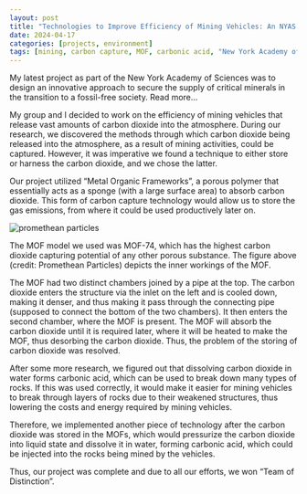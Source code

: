 ```yaml
---
layout: post
title: "Technologies to Improve Efficiency of Mining Vehicles: An NYAS Project"
date: 2024-04-17
categories: [projects, environment]
tags: [mining, carbon capture, MOF, carbonic acid, "New York Academy of Sciences"]
---
```

My latest project as part of the New York Academy of Sciences was to design an innovative approach to secure the supply of critical minerals in the transition to a fossil-free society. Read more...

My group and I decided to work on the efficiency of mining vehicles that release vast amounts of carbon dioxide into the atmosphere. During our research, we discovered the methods through which carbon dioxide being released into the atmosphere, as a result of mining activities, could be captured. However, it was imperative we found a technique to either store or harness the carbon dioxide, and we chose the latter. 

Our project utilized “Metal Organic Frameworks”, a porous polymer that essentially acts as a sponge (with a large surface area) to absorb carbon dioxide. This form of carbon capture technology would allow us to store the gas emissions, from where it could be used productively later on. 

![promethean particles](https://github.com/pranoy-mathur/pranoy-mathur.github.io/assets/86551685/90cfb30d-a6c0-4147-b65b-e246ed9587ff)

The MOF model we used was MOF-74, which has the highest carbon dioxide capturing potential of any other porous substance. The figure above (credit: Promethean Particles) depicts the inner workings of the MOF. 

The MOF had two distinct chambers joined by a pipe at the top. The carbon dioxide enters the structure via the inlet on the left and is cooled down, making it denser, and thus making it pass through the connecting pipe (supposed to connect the bottom of the two chambers). It then enters the second chamber, where the MOF is present. The MOF will absorb the carbon dioxide until it is required later, where it will be heated to make the MOF, thus desorbing the carbon dioxide. Thus, the problem of the storing of carbon dioxide was resolved.

After some more research, we figured out that dissolving carbon dioxide in water forms carbonic acid, which can be used to break down many types of rocks. If this was used correctly, it would make it easier for mining vehicles to break through layers of rocks due to their weakened structures, thus lowering the costs and energy required by mining vehicles. 

Therefore, we implemented another piece of technology after the carbon dioxide was stored in the MOFs, which would pressurize the carbon dioxide into liquid state and dissolve it in water, forming carbonic acid, which could be injected into the rocks being mined by the vehicles.

Thus, our project was complete and due to all our efforts, we won “Team of Distinction”.
